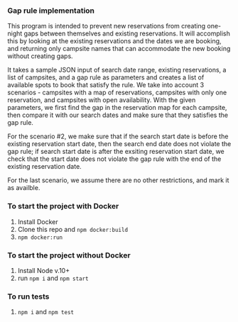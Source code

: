 ### Gap rule implementation

This program is intended to prevent new reservations from creating one-night gaps between themselves and existing reservations. It will accomplish this by looking at the existing reservations and the dates we are booking, and returning only campsite names that can accommodate the new booking without creating gaps. 

It takes a sample JSON input of search date range, existing reservations, a list of campsites, and a gap rule as parameters and creates a list of available spots to book that satisfy the rule. We take into account 3 scenarios - campsites with a map of reservations, campsites with only one reservation, and campsites with open availability. With the given parameters, we first find the gap in the reservation map for each campsite, then compare it with our search dates and make sure that they satisfies the gap rule. 

For the scenario #2, we make sure that if the search start date is before the existing reservation start date, then the search end date does not violate the gap rule; if search start date is after the exsiting reservation start date, we check that the start date does not violate the gap rule with the end of the existing reservation date.

For the last scenario, we assume there are no other restrictions, and mark it as availble.



### To start the project with Docker
1. Install Docker
2. Clone this repo and `npm docker:build`
3. `npm docker:run`

### To start the project without Docker
1. Install Node v.10+
2. run `npm i` and `npm start`

### To run tests
1. `npm i` and `npm test`
